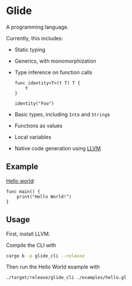 # Glide

A programming language.

Currently, this includes:

-   Static typing
-   Generics, with monomorphization
-   Type inference on function calls

    ```
    func identity<T>(t T) T {
        t
    }

    identity("Foo")
    ```

-   Basic types, including `Int`s and `String`s
-   Functions as values
-   Local variables
-   Native code generation using [LLVM](https://llvm.org)

## Example

[Hello world](./examples/hello.gl):

```
func main() {
    print("Hello World!")
}
```

## Usage

First, install LLVM.

Compile the CLI with

```sh
cargo b -p glide_cli --release
```

Then run the Hello World example with

```
./target/release/glide_cli ./examples/hello.gl
```
